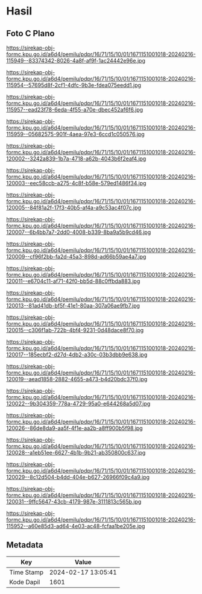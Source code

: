 # Hasil

## Foto C Plano

https://sirekap-obj-formc.kpu.go.id/a6d4/pemilu/pdpr/16/71/15/10/01/1671151001018-20240216-115949--83374342-8026-4a8f-af9f-1ac24442e96e.jpg

https://sirekap-obj-formc.kpu.go.id/a6d4/pemilu/pdpr/16/71/15/10/01/1671151001018-20240216-115954--57695d8f-2cf1-4dfc-9b3e-fdea075eedd1.jpg

https://sirekap-obj-formc.kpu.go.id/a6d4/pemilu/pdpr/16/71/15/10/01/1671151001018-20240216-115957--ead23f78-6eda-4f55-a70e-dbec452af6f6.jpg

https://sirekap-obj-formc.kpu.go.id/a6d4/pemilu/pdpr/16/71/15/10/01/1671151001018-20240216-115959--05682575-901f-4aea-97e3-6ccd1c050576.jpg

https://sirekap-obj-formc.kpu.go.id/a6d4/pemilu/pdpr/16/71/15/10/01/1671151001018-20240216-120002--3242a839-1b7a-4718-a62b-4043b6f2eaf4.jpg

https://sirekap-obj-formc.kpu.go.id/a6d4/pemilu/pdpr/16/71/15/10/01/1671151001018-20240216-120003--eec58ccb-a275-4c8f-b58e-579ed1486f34.jpg

https://sirekap-obj-formc.kpu.go.id/a6d4/pemilu/pdpr/16/71/15/10/01/1671151001018-20240216-120005--84f81a2f-17f3-40b5-af4a-a9c53ac4f07c.jpg

https://sirekap-obj-formc.kpu.go.id/a6d4/pemilu/pdpr/16/71/15/10/01/1671151001018-20240216-120007--6b4bb7a7-2dd0-4008-b339-8ba9a5b9cd46.jpg

https://sirekap-obj-formc.kpu.go.id/a6d4/pemilu/pdpr/16/71/15/10/01/1671151001018-20240216-120009--cf96f2bb-fa2d-45a3-898d-ad66b59ae4a7.jpg

https://sirekap-obj-formc.kpu.go.id/a6d4/pemilu/pdpr/16/71/15/10/01/1671151001018-20240216-120011--e6704c11-af71-42f0-bb5d-88c0ffbda883.jpg

https://sirekap-obj-formc.kpu.go.id/a6d4/pemilu/pdpr/16/71/15/10/01/1671151001018-20240216-120013--81ad41db-bf5f-41e1-80aa-307a06ae9fb7.jpg

https://sirekap-obj-formc.kpu.go.id/a6d4/pemilu/pdpr/16/71/15/10/01/1671151001018-20240216-120015--c306f1ab-722b-4bf4-9231-0d48dace8f70.jpg

https://sirekap-obj-formc.kpu.go.id/a6d4/pemilu/pdpr/16/71/15/10/01/1671151001018-20240216-120017--185ecbf2-d27d-4db2-a30c-03b3dbb9e638.jpg

https://sirekap-obj-formc.kpu.go.id/a6d4/pemilu/pdpr/16/71/15/10/01/1671151001018-20240216-120019--aead1858-2882-4655-a473-b4d20bdc37f0.jpg

https://sirekap-obj-formc.kpu.go.id/a6d4/pemilu/pdpr/16/71/15/10/01/1671151001018-20240216-120022--9b304359-778a-4729-95a0-e644268a5d07.jpg

https://sirekap-obj-formc.kpu.go.id/a6d4/pemilu/pdpr/16/71/15/10/01/1671151001018-20240216-120026--86de8da9-aa5f-4f1e-aa2b-a8ff900b5f98.jpg

https://sirekap-obj-formc.kpu.go.id/a6d4/pemilu/pdpr/16/71/15/10/01/1671151001018-20240216-120028--a1eb51ee-6627-4b1b-9b21-ab350800c637.jpg

https://sirekap-obj-formc.kpu.go.id/a6d4/pemilu/pdpr/16/71/15/10/01/1671151001018-20240216-120029--8c12d504-b4dd-404e-b627-26966f09c4a9.jpg

https://sirekap-obj-formc.kpu.go.id/a6d4/pemilu/pdpr/16/71/15/10/01/1671151001018-20240216-120031--9ffc5647-43cb-4179-987e-3111813c565b.jpg

https://sirekap-obj-formc.kpu.go.id/a6d4/pemilu/pdpr/16/71/15/10/01/1671151001018-20240216-115952--a60e85d3-ad64-4e03-ac48-fcfaa1be205e.jpg


## Metadata

| Key        | Value               |
| ---------- | ------------------- |
| Time Stamp | 2024-02-17 13:05:41 |
| Kode Dapil | 1601                |



